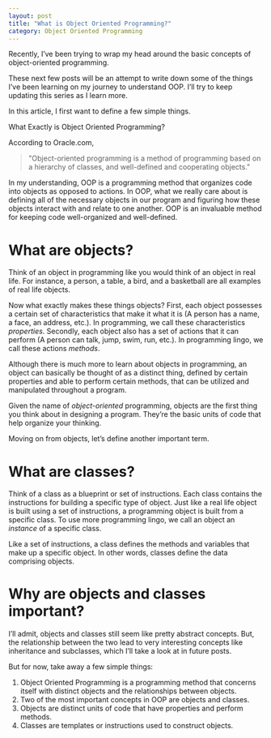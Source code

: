 ```yaml
---
layout: post
title: "What is Object Oriented Programming?"
category: Object Oriented Programming 
---
```

Recently, I’ve been trying to wrap my head around the basic concepts of object-oriented programming.

These next few posts will be an attempt to write down some of the things I’ve been learning on my journey to understand OOP. I’ll try to keep updating this series as I learn more.

In this article, I first want to define a few simple things.

What Exactly is Object Oriented Programming?

According to Oracle.com,

>"Object-oriented programming is a method of programming based on a hierarchy of classes, and well-defined and cooperating objects."

In my understanding, OOP is a programming method that organizes code into objects as opposed to actions. In OOP, what we really care about is defining all of the necessary objects in our program and figuring how these objects interact with and relate to one another. OOP is an invaluable method for keeping code well-organized and well-defined.

# What are objects?

Think of an object in programming like you would think of an object in real life. For instance, a person, a table, a bird, and a basketball are all examples of real life objects.

Now what exactly makes these things objects? First, each object possesses a certain set of characteristics that make it what it is (A person has a name, a face, an address, etc.). In programming, we call these characteristics *properties*. Secondly, each object also has a set of actions that it can perform (A person can talk, jump, swim, run, etc.). In programming lingo, we call these actions *methods*.

Although there is much more to learn about objects in programming, an object can basically be thought of as a distinct thing, defined by certain properties and able to perform certain methods, that can be utilized and manipulated throughout a program.

Given the name of *object-oriented* programming, objects are the first thing you think about in designing a program. They’re the basic units of code that help organize your thinking.

Moving on from objects, let’s define another important term.

# What are classes?

Think of a class as a blueprint or set of instructions. Each class contains the instructions for building a specific type of object. Just like a real life object is built using a set of instructions, a programming object is built from a specific class. To use more programming lingo, we call an object an *instance* of a specific class.

Like a set of instructions, a class defines the methods and variables that make up a specific object. In other words, classes define the data comprising objects.

# Why are objects and classes important?

I’ll admit, objects and classes still seem like pretty abstract concepts. But, the relationship between the two lead to very interesting concepts like inheritance and subclasses, which I’ll take a look at in future posts.

But for now, take away a few simple things:

1. Object Oriented Programming is a programming method that concerns itself with distinct objects and the relationships between objects.
2. Two of the most important concepts in OOP are objects and classes.
3. Objects are distinct units of code that have properties and perform methods.
4. Classes are templates or instructions used to construct objects.